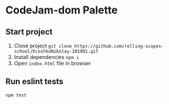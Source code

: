 # CodeJam-dom Palette

## Start project

1. Clone project ```git clone https://github.com/rolling-scopes-school/KroshkoNikolay-2019Q1.git```
2. Install dependencies ```npm i```
3. Open `index.html` file in browser

## Run eslint tests

```npm test```
